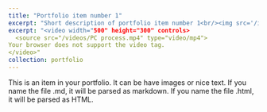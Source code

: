 ```yaml
---
title: "Portfolio item number 1"
excerpt: "Short description of portfolio item number 1<br/><img src='/images/500x300.png'>"
excerpt: "<video width="500" height="300" controls>
  <source src="/videos/PC process.mp4" type="video/mp4">
Your browser does not support the video tag.
</video>"
collection: portfolio
---
```


This is an item in your portfolio. It can be have images or nice text. If you name the file .md, it will be parsed as markdown. If you name the file .html, it will be parsed as HTML. 
